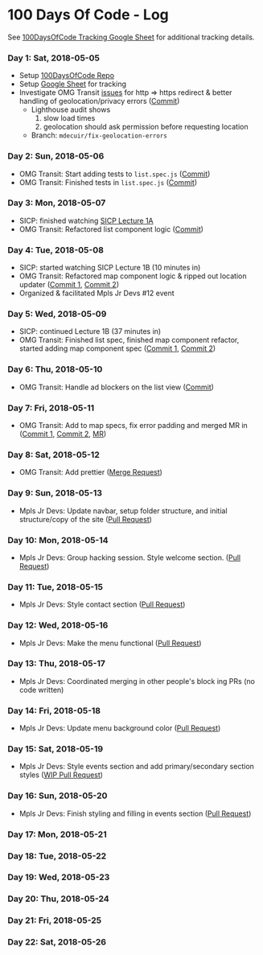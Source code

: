 # 100 Days Of Code - Log

See [100DaysOfCode Tracking Google Sheet](https://docs.google.com/spreadsheets/d/1br3t1gGp6G0mQPgSHaLoZDLTmmth0QQRw8t4yEyHrUg/edit?usp=sharing) for additional tracking details.

### Day 1: Sat, 2018-05-05

* Setup [100DaysOfCode Repo](https://github.com/experimatt/100-days-of-code)
* Setup [Google Sheet](https://docs.google.com/spreadsheets/d/1br3t1gGp6G0mQPgSHaLoZDLTmmth0QQRw8t4yEyHrUg/edit?usp=sharing) for tracking
* Investigate OMG Transit [issues](https://gitlab.com/omgtransit/omgtransit/issues) for http => https redirect & better handling of geolocation/privacy errors ([Commit](https://gitlab.com/omgtransit/omgtransit/merge_requests/4/diffs?commit_id=fa2d9b2aa048d0e6632fbd23be392dd526a4cbb1))
    - Lighthouse audit shows
        1. slow load times
        2. geolocation should ask permission before requesting location
    - Branch: `mdecuir/fix-geolocation-errors`


### Day 2: Sun, 2018-05-06
* OMG Transit: Start adding tests to `list.spec.js` ([Commit](https://gitlab.com/omgtransit/omgtransit/merge_requests/4/diffs?commit_id=5300d3fd751ccad6642ddca9c9e8a95e0907727d))
* OMG Transit: Finished tests in `list.spec.js` ([Commit](https://gitlab.com/omgtransit/omgtransit/merge_requests/4/diffs?commit_id=07a2552bb339b669407840797764e81e8fcd0040))

### Day 3: Mon, 2018-05-07
* SICP: finished watching [SICP Lecture 1A](https://www.youtube.com/watch?v=2Op3QLzMgSY&index=1&list=PLB63C06FAF154F047&t=5s)
* OMG Transit: Refactored list component logic ([Commit](https://gitlab.com/omgtransit/omgtransit/merge_requests/4/diffs?commit_id=32d4c7cee20ab4a6c6e54d2cafb2afb7d0bac24b))

### Day 4: Tue, 2018-05-08
* SICP: started watching SICP Lecture 1B (10 minutes in)
* OMG Transit: Refactored map component logic & ripped out location updater ([Commit 1](https://gitlab.com/omgtransit/omgtransit/merge_requests/4/diffs?commit_id=6983cb8cfdd35197fe487f2d79247068b288d8ee), [Commit 2](https://gitlab.com/omgtransit/omgtransit/merge_requests/4/diffs?commit_id=f343a96baafda678f03e0c49764098eb9f4dcadf))
* Organized & facilitated Mpls Jr Devs #12 event

### Day 5: Wed, 2018-05-09
* SICP: continued Lecture 1B (37 minutes in)
* OMG Transit: Finished list spec, finished map component refactor, started adding map component spec ([Commit 1](https://gitlab.com/omgtransit/omgtransit/merge_requests/4/diffs?commit_id=f46063ac4a4e5c7aa7f3fd2abc01cfcd58376a9e), [Commit 2](https://gitlab.com/omgtransit/omgtransit/merge_requests/4/diffs?commit_id=461038cdf6ef9071a6f79db47e49b90d2d477563))

### Day 6: Thu, 2018-05-10
* OMG Transit: Handle ad blockers on the list view ([Commit](https://gitlab.com/omgtransit/omgtransit/merge_requests/4/diffs?commit_id=82efbee7625e175b996a67eea1369a28d97b4e37))

### Day 7: Fri, 2018-05-11
* OMG Transit: Add to map specs, fix error padding and merged MR in ([Commit 1](https://gitlab.com/omgtransit/omgtransit/merge_requests/4/diffs?commit_id=976d51791daeab55d5446c4a3cde1a67057e204d), [Commit 2](https://gitlab.com/omgtransit/omgtransit/commit/7e66045e42e5e898ac43d86e6e30aa238e694987), [MR](https://gitlab.com/omgtransit/omgtransit/merge_requests/4))

### Day 8: Sat, 2018-05-12
* OMG Transit: Add prettier ([Merge Request](https://gitlab.com/omgtransit/omgtransit/merge_requests/5/diffs))

### Day 9: Sun, 2018-05-13
* Mpls Jr Devs: Update navbar, setup folder structure, and initial structure/copy of the site ([Pull Request](https://github.com/mplsjrdevs/mplsjrdevs/pull/27))

### Day 10: Mon, 2018-05-14
* Mpls Jr Devs: Group hacking session. Style welcome section. ([Pull Request](https://github.com/mplsjrdevs/mplsjrdevs/pull/30))

### Day 11: Tue, 2018-05-15
* Mpls Jr Devs: Style contact section ([Pull Request](https://github.com/mplsjrdevs/mplsjrdevs/pull/31))

### Day 12: Wed, 2018-05-16
* Mpls Jr Devs: Make the menu functional ([Pull Request](https://github.com/mplsjrdevs/mplsjrdevs/pull/34))

### Day 13: Thu, 2018-05-17
* Mpls Jr Devs: Coordinated merging in other people's block ing PRs (no code written)

### Day 14: Fri, 2018-05-18
* Mpls Jr Devs: Update menu background color ([Pull Request](https://github.com/mplsjrdevs/mplsjrdevs/pull/37))

### Day 15: Sat, 2018-05-19
* Mpls Jr Devs: Style events section and add primary/secondary section styles ([WIP Pull Request](https://github.com/mplsjrdevs/mplsjrdevs/pull/39))

### Day 16: Sun, 2018-05-20
* Mpls Jr Devs: Finish styling and filling in events section ([Pull Request](https://github.com/mplsjrdevs/mplsjrdevs/pull/39))

### Day 17: Mon, 2018-05-21

### Day 18: Tue, 2018-05-22

### Day 19: Wed, 2018-05-23

### Day 20: Thu, 2018-05-24

### Day 21: Fri, 2018-05-25

### Day 22: Sat, 2018-05-26
